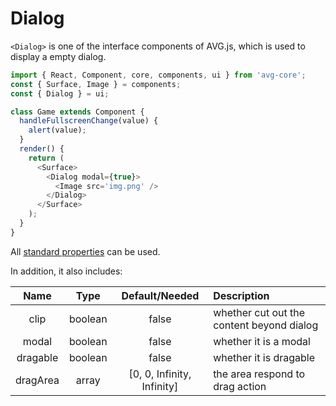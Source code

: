 # Dialog

`<Dialog>` is one of the interface components of AVG.js, which is used to display a empty dialog.

```javascript
import { React, Component, core, components, ui } from 'avg-core';
const { Surface, Image } = components;
const { Dialog } = ui;

class Game extends Component {
  handleFullscreenChange(value) {
    alert(value);
  }
  render() {
    return (
      <Surface>
        <Dialog modal={true}>
          <Image src='img.png' />
        </Dialog>
      </Surface>
    );
  }
}
```

All [standard properties](components-props.md) can be used.

In addition, it also includes:

| Name | Type | Default/Needed | Description |
| :--: | :--: | :--: | :-- |
| clip | boolean | false | whether cut out the content beyond dialog |
| modal | boolean | false | whether it is a modal |
| dragable | boolean | false | whether it is dragable |
| dragArea | array | [0, 0, Infinity, Infinity] | the area respond to drag action |
